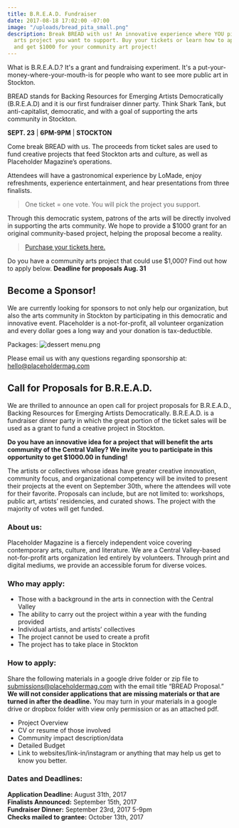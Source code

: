 ```yaml
---
title: B.R.E.A.D. Fundraiser
date: 2017-08-18 17:02:00 -07:00
image: "/uploads/bread_pita_small.png"
description: Break BREAD with us! An innovative experience where YOU pick the community
  arts project you want to support. Buy your tickets or learn how to apply for BREAD
  and get $1000 for your community art project!
---
```


What is B.R.E.A.D.? It's a grant and fundraising experiment. It's a put-your-money-where-your-mouth-is for people who want to see more public art in Stockton. 

BREAD stands for Backing Resources for Emerging Artists Democratically (B.R.E.A.D) and it is our first fundraiser dinner party. Think Shark Tank, but anti-capitalist, democratic, and with a goal of supporting the arts community in Stockton.

**SEPT. 23** | **6PM-9PM** | **STOCKTON**

Come break BREAD with us. The proceeds from ticket sales are used to fund creative projects that feed Stockton arts and culture, as well as Placeholder Magazine’s operations.

Attendees will have a gastronomical experience by LoMade, enjoy refreshments, experience entertainment, and hear presentations from three finalists.

>One ticket = one vote. You will pick the project you support.

Through this democratic system, patrons of the arts will be directly involved in supporting the arts community. We hope to provide a $1000 grant for an original community-based project, helping the proposal become a reality. 

>[Purchase your tickets here.](https://www.artful.ly/store/events/12547)

Do you have a community arts project that could use $1,000? Find out how to apply below. **Deadline for proposals Aug. 31**

## Become a Sponsor!

We are currently looking for sponsors to not only help our organization, but also the arts community in Stockton by participating in this democratic and innovative event. Placeholder is a not-for-profit, all volunteer organization and every dollar goes a long way and your donation is tax-deductible. 

Packages:
![dessert menu.png](/uploads/dessert%20menu.png)

Please email us with any questions regarding sponsorship at:
hello@placeholdermag.com

## Call for Proposals for B.R.E.A.D.

We are thrilled to announce an open call for project proposals for B.R.E.A.D., Backing Resources for Emerging Artists Democratically. B.R.E.A.D. is a fundraiser dinner party in which the great portion of the ticket sales will be used as a grant to fund a creative project in Stockton. 
 
**Do you have an innovative idea for a project that will benefit the arts community of the Central Valley? We invite you to participate in this opportunity to get $1000.00 in funding!**

The artists or collectives whose ideas have greater creative innovation, community focus, and organizational competency will be invited to present their projects at the event on September 30th, where the attendees will vote for their favorite. Proposals can include, but are not limited to: workshops, public art, artists’ residencies, and curated shows. The project with the majority of votes will get funded.  

### About us:
Placeholder Magazine is a fiercely independent voice covering contemporary arts, culture, and literature. We are a Central Valley-based not-for-profit arts organization led entirely by volunteers. Through print and digital mediums, we provide an accessible forum for diverse voices.


### Who may apply:
* Those with a background in the arts in connection with the Central Valley
* The ability to carry out the project within a year with the funding provided
* Individual artists, and artists’ collectives 
* The project cannot be used to create a profit
* The project has to take place in Stockton

### How to apply:
Share the following materials in a google drive folder or zip file to submissions@placeholdermag.com with the email title “BREAD Proposal.” **We will not consider applications that are missing materials or that are turned in after the deadline.** You may turn in your materials in a google drive or dropbox folder with view only permission or as an attached pdf. 

* Project Overview
* CV or resume of those involved 
* Community impact description/data
* Detailed Budget
* Link to websites/link-in/instagram or anything that may help us get to know you better.

### Dates and Deadlines:
**Application Deadline:** August 31th, 2017   
**Finalists Announced:** September 15th, 2017   
**Fundraiser Dinner:** September 23rd, 2017 5-9pm   
**Checks mailed to grantee:** October 13th, 2017
